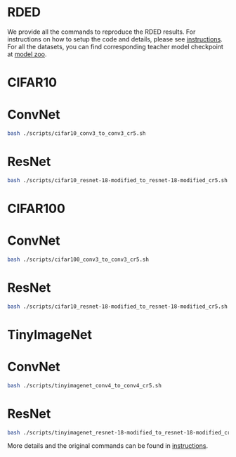 # RDED

We provide all the commands to reproduce the RDED results. For instructions on how to setup the code and details, please see [instructions](instructions.md). For all the datasets, you can find corresponding teacher model checkpoint at [model zoo](https://drive.google.com/drive/folders/1HmrheO6MgX453a5UPJdxPHK4UTv-4aVt?usp=drive_link).

# CIFAR10
# ConvNet
``````bash
bash ./scripts/cifar10_conv3_to_conv3_cr5.sh
``````
# ResNet
``````bash
bash ./scripts/cifar10_resnet-18-modified_to_resnet-18-modified_cr5.sh
``````
# CIFAR100
# ConvNet
``````bash
bash ./scripts/cifar100_conv3_to_conv3_cr5.sh
``````
# ResNet
``````bash
bash ./scripts/cifar10_resnet-18-modified_to_resnet-18-modified_cr5.sh
``````
# TinyImageNet
# ConvNet
``````bash
bash ./scripts/tinyimagenet_conv4_to_conv4_cr5.sh
``````
# ResNet
``````bash
bash ./scripts/tinyimagenet_resnet-18-modified_to_resnet-18-modified_cr5.sh
``````

More details and the original commands can be found in [instructions](instructions.md).

